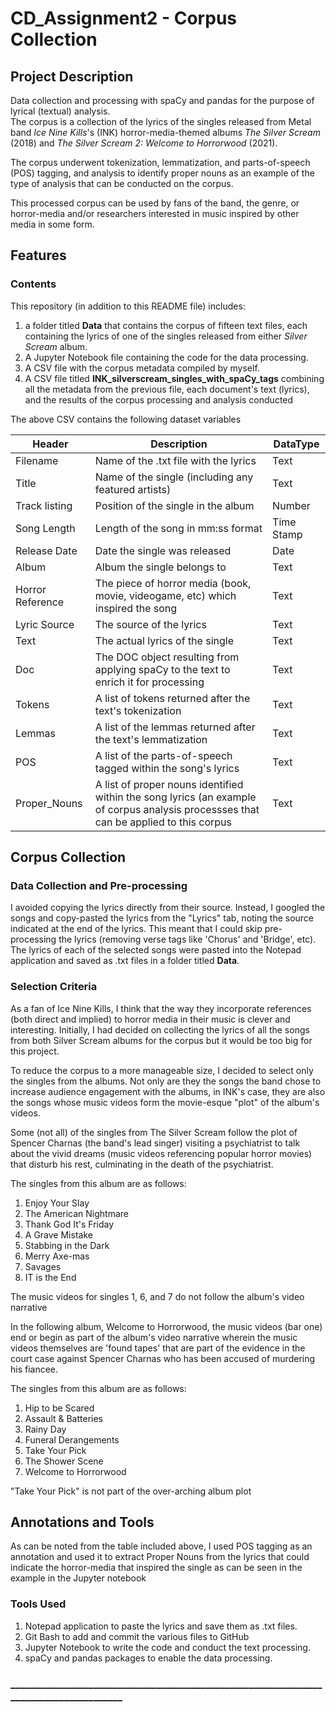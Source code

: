 # CD_Assignment2 - Corpus Collection
## Project Description
Data collection and processing with spaCy and pandas for the purpose of lyrical (textual) analysis. <br>
The corpus is a collection of the lyrics of the singles released from Metal band _Ice Nine Kills_'s (INK) horror-media-themed albums _The Silver Scream_ (2018) and _The Silver Scream 2: Welcome to Horrorwood_ (2021). 
<p> The corpus underwent tokenization, lemmatization, and parts-of-speech (POS) tagging, and analysis to identify proper nouns as an example of the type of analysis that can be conducted on the corpus. </p>
<p> This processed corpus can be used by fans of the band, the genre, or horror-media and/or researchers interested in music inspired by other media in some form. </p>

## Features
### Contents
This repository (in addition to this README file) includes:
1. a folder titled **Data** that contains the corpus of fifteen text files, each containing the lyrics of one of the singles released from either _Silver Scream_ album.
2. A Jupyter Notebook file containing the code for the data processing.
3. A CSV file with the corpus metadata compiled by myself.
4. A CSV file titled **INK_silverscream_singles_with_spaCy_tags** combining all the metadata from the previous file, each document's text (lyrics), and the results of the corpus processing and analysis conducted

<p>The above CSV contains the following dataset variables </p>

|Header|Description|DataType|
|---|---|---|
|Filename|Name of the .txt file with the lyrics|Text
|Title|Name of the single (including any featured artists)|Text
|Track listing|Position of the single in the album|Number
|Song Length|Length of the song in mm:ss format|Time Stamp
|Release Date|Date the single was released|Date
|Album|Album the single belongs to|Text
|Horror Reference|The piece of horror media (book, movie, videogame, etc) which inspired the song|Text
|Lyric Source|The source of the lyrics|Text
|Text|The actual lyrics of the single|Text
|Doc|The DOC object resulting from applying spaCy to the text to enrich it for processing|Text
|Tokens|A list of tokens returned after the text's tokenization|Text
|Lemmas|A list of the lemmas returned after the text's lemmatization|Text
|POS|A list of the parts-of-speech tagged within the song's lyrics|Text
|Proper_Nouns|A list of proper nouns identified within the song lyrics (an example of corpus analysis processses that can be applied to this corpus|Text

## Corpus Collection
### Data Collection and Pre-processing
I avoided copying the lyrics directly from their source. Instead, I googled the songs and copy-pasted the lyrics from the "Lyrics" tab, noting the source indicated at the end of the lyrics. This meant that I could skip pre-processing the lyrics (removing verse tags like 'Chorus' and 'Bridge', etc). The lyrics of each of the selected songs were pasted into the Notepad application and saved as .txt files in a folder titled **Data**. 

### Selection Criteria
<p> As a fan of Ice Nine Kills, I think that the way they incorporate references (both direct and implied) to horror media in their music is clever and interesting. Initially, I had decided on collecting the lyrics of all the songs from both Silver Scream albums for the corpus but it would be too big for this project. 

<p> To reduce the corpus to a more manageable size, I decided to select only the singles from the albums. Not only are they the songs the band chose to increase audience engagement with the albums, in INK's case, they are also the songs whose music videos form the movie-esque "plot" of the album's videos. </p>

<p> Some (not all) of the singles from The Silver Scream follow the plot of Spencer Charnas (the band's lead singer) visiting a psychiatrist to talk about the vivid dreams (music videos referencing popular horror movies) that disturb his rest, culminating in the death of the psychiatrist. </p>

The singles from this album are as follows: 
1. Enjoy Your Slay
2. The American Nightmare
3. Thank God It's Friday
4. A Grave Mistake
5. Stabbing in the Dark
6. Merry Axe-mas
7. Savages
8. IT is the End
<p> The music videos for singles 1, 6, and 7 do not follow the album's video narrative </p>

<p>In the following album, Welcome to Horrorwood, the music videos (bar one) end or begin as part of the album's video narrative wherein the music videos themselves are 'found tapes' that are part of the evidence in the court case against Spencer Charnas who has been accused of murdering his fiancee. </p>

The singles from this album are as follows:
1. Hip to be Scared
2. Assault & Batteries
3. Rainy Day
4. Funeral Derangements
5. Take Your Pick
6. The Shower Scene
7. Welcome to Horrorwood

<p> "Take Your Pick" is not part of the over-arching album plot </p>

## Annotations and Tools
<p> As can be noted from the table included above, I used POS tagging as an annotation and used it to extract Proper Nouns from the lyrics that could indicate the horror-media that inspired the single as can be seen in the example in the Jupyter notebook </p>

### Tools Used
1. Notepad application to paste the lyrics and save them as .txt files.
2. Git Bash to add and commit the various files to GitHub
3. Jupyter Notebook to write the code and conduct the text processing.
4. spaCy and pandas packages to enable the data processing.

### _______________________________________________________________________________________ 


